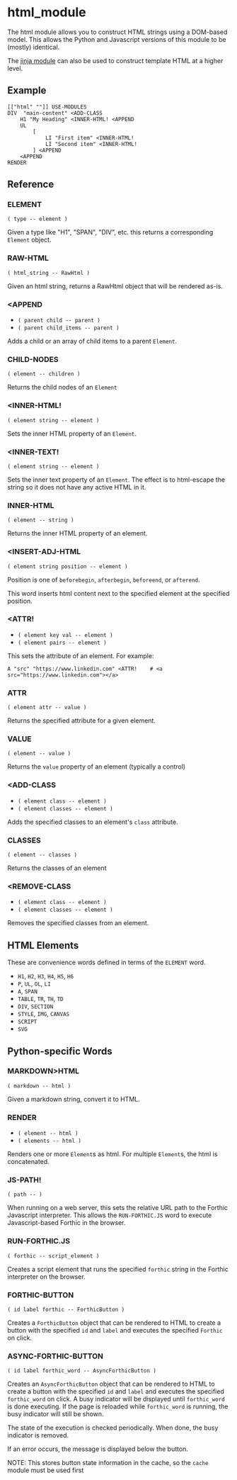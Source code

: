 # html_module

The html module allows you to construct HTML strings using a DOM-based model.
This allows the Python and Javascript versions of this module to be (mostly)
identical.

The [jinja module](./jinja_module.md) can also be used to construct template
HTML at a higher level.

## Example
```
[["html" ""]] USE-MODULES
DIV  "main-content" <ADD-CLASS
    H1 "My Heading" <INNER-HTML! <APPEND
    UL
        [
            LI "First item" <INNER-HTML!
            LI "Second item" <INNER-HTML!
        ] <APPEND
    <APPEND
RENDER
```

## Reference

### ELEMENT
`( type -- element )`

Given a type like "H1", "SPAN", "DIV", etc. this returns a corresponding `Element` object.

### RAW-HTML
`( html_string -- RawHtml )`

Given an html string, returns a RawHtml object that will be rendered as-is.

### <APPEND
* `( parent child -- parent )`
* `( parent child_items -- parent )`

Adds a child or an array of child items to a parent `Element`.


### CHILD-NODES
`( element -- children )`

Returns the child nodes of an `Element`

### <INNER-HTML!
`( element string -- element )`

Sets the inner HTML property of an `Element`.

### <INNER-TEXT!
`( element string -- element )`

Sets the inner text property of an `Element`. The effect is to html-escape the
string so it does not have any active HTML in it.

### INNER-HTML
`( element -- string )`

Returns the inner HTML property of an element.

### <INSERT-ADJ-HTML
`( element string position -- element )`

Position is one of `beforebegin`, `afterbegin`, `beforeend`, or `afterend`.

This word inserts html content next to the specified element at the specified
position.

### <ATTR!
* `( element key val -- element )`
* `( element pairs -- element )`

This sets the attribute of an element. For example:
```
A "src" "https://www.linkedin.com" <ATTR!    # <a src="https://www.linkedin.com"></a>
```

### ATTR
`( element attr -- value )`

Returns the specified attribute for a given element.

### VALUE
`( element -- value )`

Returns the `value` property of an element (typically a control)

### <ADD-CLASS
* `( element class -- element )`
* `( element classes -- element )`

Adds the specified classes to an element's `class` attribute.

### CLASSES
`( element -- classes )`

Returns the classes of an element

### <REMOVE-CLASS
* `( element class -- element )`
* `( element classes -- element )`

Removes the specified classes from an element.


## HTML Elements
These are convenience words defined in terms of the `ELEMENT` word.
* `H1`, `H2`, `H3`, `H4`, `H5`, `H6`
* `P`, `UL`, `OL`, `LI`
* `A`, `SPAN`
* `TABLE`, `TR`, `TH`, `TD`
* `DIV`, `SECTION`
* `STYLE`, `IMG`, `CANVAS`
* `SCRIPT`
* `SVG`

## Python-specific Words

### MARKDOWN>HTML
`( markdown -- html )`

Given a markdown string, convert it to HTML.

### RENDER
* `( element -- html )`
* `( elements -- html )`

Renders one or more `Element`s as html. For multiple `Element`s, the html is
concatenated.

### JS-PATH!
`( path -- )`

When running on a web server, this sets the relative URL path to the Forthic
Javascript interpreter. This allows the `RUN-FORTHIC.JS` word to execute
Javascript-based Forthic in the browser.

### RUN-FORTHIC.JS
`( forthic -- script_element )`

Creates a script element that runs the specified `forthic` string in the Forthic
interpreter on the browser.

### FORTHIC-BUTTON
`( id label forthic -- ForthicButton )`

Creates a `ForthicButton` object that can be rendered to HTML to create a button with the specified `id` and `label` and executes the specified `Forthic` on click.

### ASYNC-FORTHIC-BUTTON
`( id label forthic_word -- AsyncForthicButton )`

Creates an `AsyncForthicButton` object that can be rendered to HTML to create a button with the specified `id` and `label` and executes the specified `forthic_word` on click. A busy indicator will be displayed until `forthic_word`
is done executing. If the page is reloaded while `forthic_word` is running, the busy indicator will still be shown.

The state of the execution is checked periodically. When done, the busy indicator is removed.

If an error occurs, the message is displayed below the button.

NOTE: This stores button state information in the cache, so the `cache` module must be used first
